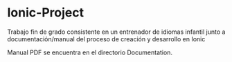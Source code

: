 # Ionic-Project
Trabajo fin de grado consistente en un entrenador de idiomas infantil junto a documentación/manual del proceso de creación y desarrollo en Ionic

Manual PDF se encuentra en el directorio Documentation.
